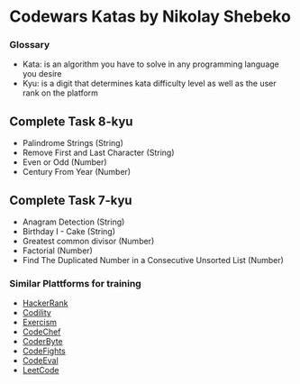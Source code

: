 <h1>Codewars Katas by Nikolay Shebeko</h1>

### Glossary

- Kata: is an algorithm you have to solve in any programming language you desire
- Kyu: is a digit that determines kata difficulty level as well as the user rank on the platform

## Complete Task 8-kyu

- Palindrome Strings (String)
- Remove First and Last Character (String)
- Even or Odd (Number)
- Century From Year (Number)

## Complete Task 7-kyu

- Anagram Detection (String)
- Birthday I - Cake (String)
- Greatest common divisor (Number)
- Factorial (Number)
- Find The Duplicated Number in a Consecutive Unsorted List (Number)

### Similar Plattforms for training

- [HackerRank](https://www.hackerrank.com)
- [Codility](https://codility.com)
- [Exercism](http://exercism.io)
- [CodeChef](https://www.codechef.com)
- [CoderByte](https://coderbyte.com)
- [CodeFights](https://codefights.com)
- [CodeEval](https://www.codeeval.com)
- [LeetCode](https://leetcode.com)